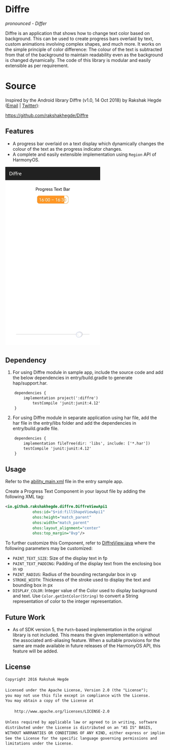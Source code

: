 # Diffre
*pronounced - Differ*

Diffre is an application that shows how to change text color based on background. This can be used to create progress bars overlaid by text, custom animations involving complex shapes, and much more. It works on the simple principle of color difference: The colour of the text is subtracted from that of the background to maintain readability even as the background is changed dynamically. The code of this library is modular and easily extensible as per requirement.

# Source

Inspired by the Android library Diffre (v1.0, 14 Oct 2018) by Rakshak Hegde ([Email](mailto:rakshakhegde@gmail.com) | [Twitter](https://twitter.com/rakshakhegde)):

https://github.com/rakshakhegde/Diffre

## Features
* A progress bar overlaid on a text display which dynamically changes the colour of the text as the progress indicator changes.
* A complete and easily extensible implementation using `Region` API of HarmonyOS.

<img alt="Diffre Sample GIF" src="images/diffre_sample_gif.gif" width = 300/>

## Dependency
1. For using Diffre module in sample app, include the source code and add the below dependencies in entry/build.gradle to generate hap/support.har.
```
	dependencies {
		implementation project(':diffre')
        	testCompile 'junit:junit:4.12'
	}
```
2. For using Diffre module in separate application using har file, add the har file in the entry/libs folder and add the dependencies in entry/build.gradle file.
```
	dependencies {
		implementation fileTree(dir: 'libs', include: ['*.har'])
		testCompile 'junit:junit:4.12'
	}

```
## Usage

Refer to the [ability_main.xml](entry/src/main/resources/base/layout/ability_main.xml) file in the entry sample app.

Create a Progress Text Component in your layout file by adding the following XML tag:

```xml
<io.github.rakshakhegde.diffre.DiffreViewApi1
            ohos:id="$+id:fillShapeViewApi1"
            ohos:height="match_parent"
            ohos:width="match_parent"
            ohos:layout_alignment="center"
            ohos:top_margin="8vp"/>
```

To further customize this Component, refer to [DiffreView.java](diffre/src/main/java/io/github/rakshakhegde/diffre/DiffreView.java) where the following parameters may be customized:

* `PAINT_TEXT_SIZE`: Size of the display text in fp
* `PAINT_TEXT_PADDING`: Padding of the display text from the enclosing box in vp
* `PAINT_RADIUS`: Radius of the bounding rectangular box in vp
* `STROKE_WIDTH`: Thickness of the stroke used to display the text and bounding box in px
* `DISPLAY_COLOR`: Integer value of the Color used to display background and text. Use `Color.getIntColor(String)` to convert a String representation of color to the integer representation.

## Future Work
* As of SDK version 5, the `Path`-based implementation in the original library is not included. This means the given implementation is without the associated anti-aliasing feature. When a suitable provisions for the same are made available in future releases of the HarmonyOS API, this feature will be added.

License
-------
```txt
Copyright 2016 Rakshak Hegde

Licensed under the Apache License, Version 2.0 (the "License");
you may not use this file except in compliance with the License.
You may obtain a copy of the License at

    http://www.apache.org/licenses/LICENSE-2.0

Unless required by applicable law or agreed to in writing, software
distributed under the License is distributed on an "AS IS" BASIS,
WITHOUT WARRANTIES OR CONDITIONS OF ANY KIND, either express or implied.
See the License for the specific language governing permissions and
limitations under the License.
```
